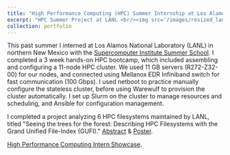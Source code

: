 ```yaml
---
title: "High Performance Computing (HPC) Summer Internship at Los Alamos National Lab (LANL)"
excerpt: "HPC Summer Project at LANL <br/><img src='/images/resized_lanl.jpg'>"
collection: portfolio
---
```


This past summer I interned at Los Alamos National Laboratory (LANL) in northern New Mexico with the [Supercomputer Institute Summer School](https://www.lanl.gov/projects/national-security-education-center/information-science-technology/summer-schools/cscnsi/index.php). 
I completed a 3 week hands-on HPC bootcamp, which included assembling and configuring a 11-node HPC cluster. We used 11 GB servers (R272-Z32-00) for our nodes, and connected using Mellanox EDR Infiniband switch for fast communication (100 Gbps). 
I used netboot to practice manually configure the stateless cluster, before using Warewulf to provision the cluster automatically. 
I set up Slurm on the cluster to manage resources and scheduling, and Ansible for configuration management.

I completed a project  analyzing 6 HPC filesystems maintained by LANL, titled "Seeing the trees for the forest:
Describing HPC Filesystems with the Grand Unified File-Index (GUFI)." [Abstract](https://www.lanl.gov/org/ddste/aldsc/hpc/_assets/docs/mini-showcase-abstracts/GUFIfores.pdf) & 
[Poster](https://www.lanl.gov/org/ddste/aldsc/hpc/_assets/docs/posters/seeing-the-trees-in-the-forest-poster.pdf). <br>

[High Performance Computing Intern Showcase](https://www.lanl.gov/org/ddste/aldsc/hpc/recruiting/intern-showcase.php). <br>
